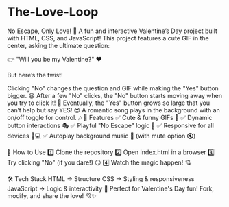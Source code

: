 # The-Love-Loop
No Escape, Only Love! 💞
A fun and interactive Valentine’s Day project built with HTML, CSS, and JavaScript! This project features a cute GIF in the center, asking the ultimate question:

👉 "Will you be my Valentine?" ❤️

But here’s the twist!

Clicking "No" changes the question and GIF while making the "Yes" button bigger. 😆
After a few "No" clicks, the "No" button starts moving away when you try to click it! 🤭
Eventually, the "Yes" button grows so large that you can’t help but say YES! 😍
A romantic song plays in the background with an on/off toggle for control. 🎶
🚀 Features
✅ Cute & funny GIFs 🎀
✅ Dynamic button interactions 🎭
✅ Playful "No Escape" logic 🤣
✅ Responsive for all devices 📱💻
✅ Autoplay background music 🎵 (with mute option 🔇)

📌 How to Use
1️⃣ Clone the repository
2️⃣ Open index.html in a browser
3️⃣ Try clicking "No" (if you dare!) 😏
4️⃣ Watch the magic happen! 💘

🛠️ Tech Stack
HTML → Structure
CSS → Styling & responsiveness
JavaScript → Logic & interactivity
💖 Perfect for Valentine's Day fun! Fork, modify, and share the love! 💘✨